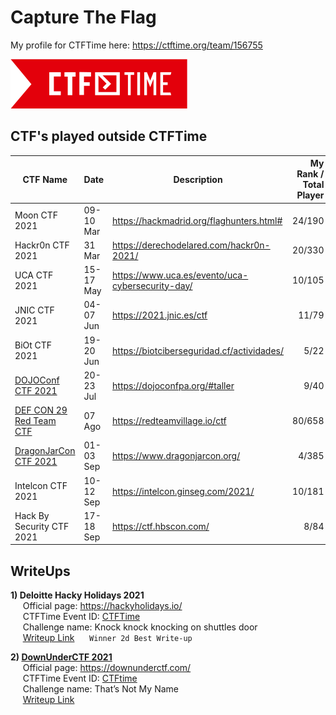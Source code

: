 # Capture The Flag

My profile for CTFTime here: https://ctftime.org/team/156755

![CTFTime](img/logo.png)

## CTF's played outside **CTFTime**

| CTF Name | Date | Description | My Rank / Total Player | Country | 
| ------------ | :------------------- | ---------------------------------------- | -------: | ----- | 
| Moon CTF 2021 | 09-10 Mar | https://hackmadrid.org/flaghunters.html# | 24/190 | Spain |
| Hackr0n CTF 2021 | 31 Mar | https://derechodelared.com/hackr0n-2021/ | 20/330 | Spain |
| UCA CTF 2021 | 15-17 May | https://www.uca.es/evento/uca-cybersecurity-day/ | 10/105 | Spain |
| JNIC CTF 2021 | 04-07 Jun | https://2021.jnic.es/ctf | 11/79 | Spain |
| BiOt CTF 2021 | 19-20 Jun | https://biotciberseguridad.cf/actividades/ | 5/22 | Ecuador |
| [DOJOConf CTF 2021](img/dojoconf_2021.png) | 20-23 Jul | https://dojoconfpa.org/#taller | 9/40 | Panama |
| [DEF CON 29 Red Team CTF](img/DEFCON29.png) | 07 Ago | https://redteamvillage.io/ctf | 80/658 | USA |
| [DragonJarCon CTF 2021](img/Dragonjar2021.png) | 01-03 Sep | https://www.dragonjarcon.org/ | 4/385 | Colombia |
| Intelcon CTF 2021 | 10-12 Sep | https://intelcon.ginseg.com/2021/ | 10/181 | Spain |
| Hack By Security CTF 2021  | 17-18 Sep | https://ctf.hbscon.com/ | 8/84 | Spain |   

## WriteUps

**1) Deloitte Hacky Holidays 2021**  
&nbsp;&nbsp;&nbsp;&nbsp;&nbsp;Official page: https://hackyholidays.io/  
&nbsp;&nbsp;&nbsp;&nbsp;&nbsp;CTFTime Event ID: [CTFTime](https://ctftime.org/event/1383)  
&nbsp;&nbsp;&nbsp;&nbsp;&nbsp;Challenge name: Knock knock knocking on shuttles door   
&nbsp;&nbsp;&nbsp;&nbsp;&nbsp;[Writeup Link](https://medium.com/@leonuz/knock-knock-knocking-on-shuttles-door-challenge-writeup-hacky-holidays-space-race-2021-ctf-263bfbb5a306) 
&nbsp;&nbsp;&nbsp;&nbsp;&nbsp;`Winner 2d Best Write-up` 

**2) [DownUnderCTF 2021](img/DownUnder2021.png)**    
&nbsp;&nbsp;&nbsp;&nbsp;&nbsp;Official page: https://downunderctf.com/  
&nbsp;&nbsp;&nbsp;&nbsp;&nbsp;CTFTime Event ID: [CTFtime](https://ctftime.org/event/1312)  
&nbsp;&nbsp;&nbsp;&nbsp;&nbsp;Challenge name: That’s Not My Name  
&nbsp;&nbsp;&nbsp;&nbsp;&nbsp;[Writeup Link](https://medium.com/@leonuz/thats-not-my-name-forensic-challenge-writeup-downunderctf-2021-cc8211b6f60b)  
